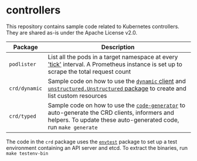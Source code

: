 # controllers

This repository contains sample code related to Kubernetes controllers. They
are shared as-is under the Apache License v2.0.

Package            | Description
------------------ | --------------------
 `podlister`       | List all the pods in a target namespace at every ['tick'](https://golang.org/pkg/time/#Ticker) interval. A Prometheus instance is set up to scrape the total request count
`crd/dynamic` | Sample code on how to use the [`dynamic` client](https://pkg.go.dev/k8s.io/client-go/dynamic#Interface) and [`unstructured.Unstructured` package](https://pkg.go.dev/k8s.io/apimachinery/pkg/apis/meta/v1/unstructured#Unstructured) to create and list custom resources
`crd/typed`        | Sample code on how to use the [`code-generator`](https://github.com/kubernetes/code-generator) to auto-generate the CRD clients, informers and helpers. To update these auto-generated code, run `make generate`

The code in the `crd` package uses the
[`envtest`](https://pkg.go.dev/sigs.k8s.io/controller-runtime/pkg/envtest)
package to set up a test environment containing an API server and etcd. To
extract the binaries, run `make testenv-bin`
